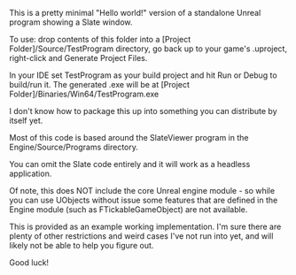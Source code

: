 This is a pretty minimal "Hello world!" version of a standalone Unreal program showing a Slate window.

To use: drop contents of this folder into a [Project Folder]/Source/TestProgram directory, go back up to your game's .uproject, right-click and Generate Project Files.

In your IDE set TestProgram as your build project and hit Run or Debug to build/run it. The generated .exe will be at [Project Folder]/Binaries/Win64/TestProgram.exe

I don't know how to package this up into something you can distribute by itself yet.

Most of this code is based around the SlateViewer program in the Engine/Source/Programs directory.

You can omit the Slate code entirely and it will work as a headless application.

Of note, this does NOT include the core Unreal engine module - so while you can use UObjects without issue some features that are defined in the Engine module (such as FTickableGameObject) are not available.

This is provided as an example working implementation. I'm sure there are plenty of other restrictions and weird cases I've not run into yet, and will likely not be able to help you figure out.

Good luck!
